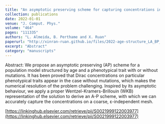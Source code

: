 ```yaml
---
title: "An asymptotic preserving scheme for capturing concentrations in age-structured models arising in adaptive dynamics"
collection: publications
date: 2022-01-01
venue: "J. Comput. Phys."
volume: "464"
pages: "111335"
authors: "L. Almeida, B. Perthame and X. Ruan"
paperurl: "http://xinran-ruan.github.io/files/2022-age-structure_LA_BP_XR.pdf"
excerpt: "Abstract"
category: "manuscripts"
---
```

Abstract: We propose an asymptotic preserving (AP) scheme for a population model structured by age and a phenotypical trait with or without mutations. It has been proved that Dirac concentrations on particular phenotypical traits appear in the case without mutations, which makes the numerical resolution of the problem challenging. Inspired by its asymptotic behaviour, we apply a proper Wentzel-Kramers-Brillouin (WKB) representation of the solution to derive an A-P scheme, with which we can accurately capture the concentrations on a coarse, ε-independent mesh. 

[https://linkinghub.elsevier.com/retrieve/pii/S0021999122003977](https://linkinghub.elsevier.com/retrieve/pii/S0021999122003977)